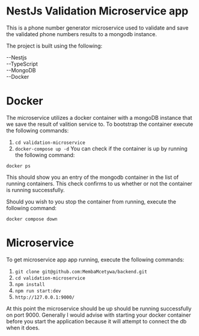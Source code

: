 # NestJs Validation Microservice app

This is a phone number generator microservice used to validate and save the validated phone numbers results to a mongodb instance.

The project is built using the following:

--Nestjs <br />
--TypeScript <br />
--MongoDB <br />
--Docker <br />

# Docker

The microservice utilizes a docker container with a mongoDB instance that we save the result of valition service to. To bootstrap the container execute the following commands:

1. `cd validation-microservice`
2. `docker-compose up -d`
   You can check if the container is up by running the following command:

`docker ps`

This should show you an entry of the mongodb container in the list of running containers. This check confirms to us whether or not the container is running successfully.

Should you wish to you stop the container from running, execute the following command:

`docker compose down`

# Microservice

To get microservice app app running, execute the following commands:

1. `git clone git@github.com:MembaMcetywa/backend.git`
2. `cd validation-microservice`
3. `npm install`
4. `npm run start:dev`
5. `http://127.0.0.1:9000/`

At this point the microservice should be up should be running successfully on port 9000. Generally I would advise with starting your docker container before you start the application because it will attempt to connect the db when it does.
